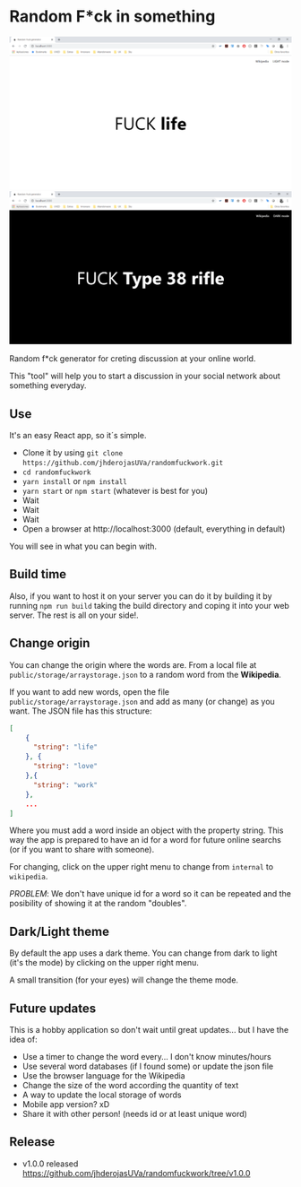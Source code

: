 # Random F*ck in something

![Example of running application in light mode](example.png)
![Example of running application in dark mode](example_dark.png)

Random f*ck generator for creting discussion at your online world.

This "tool" will help you to start a discussion in your social network about something everyday.

## Use

It's an easy React app, so it´s simple.

- Clone it by using `git clone https://github.com/jhderojasUVa/randomfuckwork.git`
- `cd randomfuckwork`
- `yarn install` or `npm install`
- `yarn start` or `npm start` (whatever is best for you)
- Wait
- Wait
- Wait
- Open a browser at http://localhost:3000 (default, everything in default)

You will see in what you can begin with.

## Build time

Also, if you want to host it on your server you can do it by building it by running `npm run build` taking the build directory and coping it into your web server. The rest is all on your side!.

## Change origin

You can change the origin where the words are. From a local file at `public/storage/arraystorage.json` to a random word from the __Wikipedia__.

If you want to add new words, open the file `public/storage/arraystorage.json` and add as many (or change) as you want. The JSON file has this structure:

```json
[
    {
      "string": "life"
    }, {
      "string": "love"
    },{
      "string": "work"
    },
    ...
]
```

Where you must add a word inside an object with the property string. This way the app is prepared to have an id for a word for future online searchs (or if you want to share with someone).

For changing, click on the upper right menu to change from `internal` to `wikipedia`.

*PROBLEM*: We don't have unique id for a word so it can be repeated and the posibility of showing it at the random "doubles".

## Dark/Light theme

By default the app uses a dark theme. You can change from dark to light (it's the mode) by clicking on the upper right menu.

A small transition (for your eyes) will change the theme mode.

## Future updates

This is a hobby application so don't wait until great updates... but I have the idea of:

* Use a timer to change the word every... I don't know minutes/hours
* Use several word databases (if I found some) or update the json file
* Use the browser language for the Wikipedia
* Change the size of the word according the quantity of text
* A way to update the local storage of words
* Mobile app version? xD
* Share it with other person! (needs id or at least unique word)

## Release

- v1.0.0 released https://github.com/jhderojasUVa/randomfuckwork/tree/v1.0.0